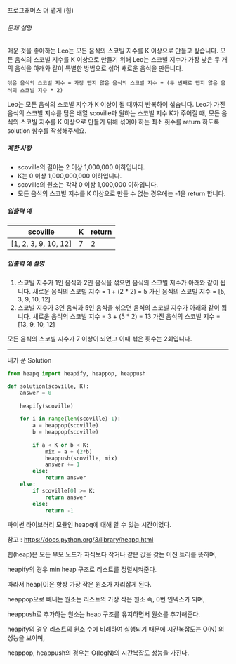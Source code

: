 프로그래머스 더 맵게 (힙)

###### 문제 설명

매운 것을 좋아하는 Leo는 모든 음식의 스코빌 지수를 K 이상으로 만들고 싶습니다. 모든 음식의 스코빌 지수를 K 이상으로 만들기 위해 Leo는 스코빌 지수가 가장 낮은 두 개의 음식을 아래와 같이 특별한 방법으로 섞어 새로운 음식을 만듭니다.

```
섞은 음식의 스코빌 지수 = 가장 맵지 않은 음식의 스코빌 지수 + (두 번째로 맵지 않은 음식의 스코빌 지수 * 2)
```

Leo는 모든 음식의 스코빌 지수가 K 이상이 될 때까지 반복하여 섞습니다.
Leo가 가진 음식의 스코빌 지수를 담은 배열 scoville과 원하는 스코빌 지수 K가 주어질 때, 모든 음식의 스코빌 지수를 K 이상으로 만들기 위해 섞어야 하는 최소 횟수를 return 하도록 solution 함수를 작성해주세요.

##### 제한 사항

- scoville의 길이는 2 이상 1,000,000 이하입니다.
- K는 0 이상 1,000,000,000 이하입니다.
- scoville의 원소는 각각 0 이상 1,000,000 이하입니다.
- 모든 음식의 스코빌 지수를 K 이상으로 만들 수 없는 경우에는 -1을 return 합니다.

##### 입출력 예

| scoville             | K    | return |
| -------------------- | ---- | ------ |
| [1, 2, 3, 9, 10, 12] | 7    | 2      |

##### 입출력 예 설명

1. 스코빌 지수가 1인 음식과 2인 음식을 섞으면 음식의 스코빌 지수가 아래와 같이 됩니다.
   새로운 음식의 스코빌 지수 = 1 + (2 * 2) = 5
   가진 음식의 스코빌 지수 = [5, 3, 9, 10, 12]
2. 스코빌 지수가 3인 음식과 5인 음식을 섞으면 음식의 스코빌 지수가 아래와 같이 됩니다.
   새로운 음식의 스코빌 지수 = 3 + (5 * 2) = 13
   가진 음식의 스코빌 지수 = [13, 9, 10, 12]

모든 음식의 스코빌 지수가 7 이상이 되었고 이때 섞은 횟수는 2회입니다.

---

내가 푼 Solution

```python
from heapq import heapify, heappop, heappush

def solution(scoville, K):
    answer = 0
    
    heapify(scoville)
    
    for i in range(len(scoville)-1):
        a = heappop(scoville)
        b = heappop(scoville)
        
        if a < K or b < K:
            mix = a + (2*b)
            heappush(scoville, mix)
            answer += 1
        else:
            return answer
    else:
        if scoville[0] >= K:
            return answer
        else:
            return -1
```

파이썬 라이브러리 모듈인 heapq에 대해 알 수 있는 시간이었다.

참고 : https://docs.python.org/3/library/heapq.html

힙(heap)은 모든 부모 노드가 자식보다 작거나 같은 값을 갖는 이진 트리를 뜻하며,

heapify의 경우 min heap 구조로 리스트를 정렬시켜준다.

따라서 heap[0]은 항상 가장 작은 원소가 자리잡게 된다.

heappop으로 빼내는 원소는 리스트의 가장 작은 원소 즉, 0번 인덱스가 되며,

heappush로 추가하는 원소는 heap 구조를 유지하면서 원소를 추가해준다.

heapify의 경우 리스트의 원소 수에 비례하여 실행되기 때문에 시간복잡도는 O(N) 의 성능을 보이며,

heappop, heappush의 경우는 O(logN)의 시간복잡도 성능을 가진다.